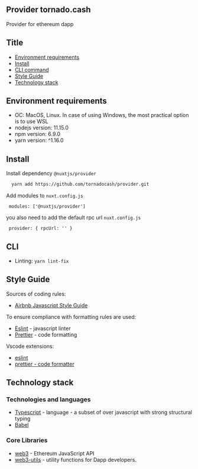 ## Provider tornado.cash

Provider for ethereum dapp

## Title

- [Environment requirements](#environment-requirements)
- [Install](#install)
- [CLI command](#cli)
- [Style Guide](#style-guide)
- [Technology stack](#technology-stack)

## Environment requirements

- ОС: MacOS, Linux. In case of using Windows, the most practical option is to use WSL
- nodejs version: 11.15.0
- npm version: 6.9.0
- yarn version: ^1.16.0

## Install

Install dependency `@nuxtjs/provider`

```bash
  yarn add https://github.com/tornadocash/provider.git
```

Add modules to `nuxt.config.js`

```
 modules: ['@nuxtjs/provider']
```

you also need to add the default rpc url `nuxt.config.js`

```
 provider: { rpcUrl: '' }
```

## CLI

- Linting: `yarn lint-fix`

## Style Guide

Sources of coding rules:

- [Airbnb Javascript Style Guide](https://github.com/airbnb/javascript)

To ensure compliance with formatting rules are used:

- [Eslint](https://eslint.org/) - javascript linter
- [Prettier](https://prettier.io/) - code formatting

Vscode extensions:

- [eslint](https://marketplace.visualstudio.com/items?itemName=dbaeumer.vscode-eslint)
- [prettier - code formatter](https://marketplace.visualstudio.com/items?itemName=esbenp.prettier-vscode)

## Technology stack

### Technologies and languages

- [Typescript](https://www.typescriptlang.org/) - language - a subset of over javascript with strong structural typing
- [Babel](https://babeljs.io/)

### Core Libraries

- [web3](https://web3js.readthedocs.io/en/v1.3.0/) - Ethereum JavaScript API
- [web3-utils](https://web3js.readthedocs.io/en/v1.3.0/web3-utils.html) - utility functions for Dapp developers.

